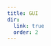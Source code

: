 ```yaml
---
title: GUI
dir:
  link: true
  order: 2
---
```


<div class="catalog-display-container">
  <Catalog base="/plugins/yuseries/YuIllustration/ui/"/>
</div>